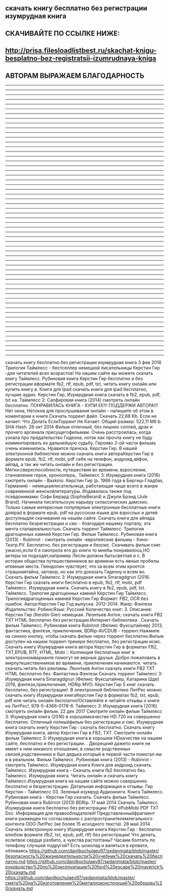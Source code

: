 скачать книгу бесплатно без регистрации изумрудная книга
--------------------------------------------------
СКАЧИВАЙТЕ ПО ССЫЛКЕ НИЖЕ:
--------------------------------------------------
http://prisa.filesloadlistbest.ru/skachat-knigu-besplatno-bez-registratsii-izumrudnaya-kniga
--------------------------------------------------
АВТОРАМ ВЫРАЖАЕМ БЛАГОДАРНОСТЬ
--------------------------------------------------
--------------------------------------------------
--------------------------------------------------
--------------------------------------------------
--------------------------------------------------
--------------------------------------------------
--------------------------------------------------
--------------------------------------------------
--------------------------------------------------
--------------------------------------------------
--------------------------------------------------
--------------------------------------------------
--------------------------------------------------
--------------------------------------------------
--------------------------------------------------
--------------------------------------------------
--------------------------------------------------
--------------------------------------------------
--------------------------------------------------
--------------------------------------------------
--------------------------------------------------
--------------------------------------------------
--------------------------------------------------
--------------------------------------------------
--------------------------------------------------
--------------------------------------------------
--------------------------------------------------
--------------------------------------------------
--------------------------------------------------
--------------------------------------------------
--------------------------------------------------
--------------------------------------------------
--------------------------------------------------
--------------------------------------------------
--------------------------------------------------
--------------------------------------------------
--------------------------------------------------
--------------------------------------------------
--------------------------------------------------
--------------------------------------------------
--------------------------------------------------
--------------------------------------------------
--------------------------------------------------
--------------------------------------------------
--------------------------------------------------
--------------------------------------------------
--------------------------------------------------
--------------------------------------------------
--------------------------------------------------
--------------------------------------------------
--------------------------------------------------
--------------------------------------------------
--------------------------------------------------
--------------------------------------------------
--------------------------------------------------
--------------------------------------------------
--------------------------------------------------
--------------------------------------------------
--------------------------------------------------
скачать книгу бесплатно без регистрации изумрудная книга 3 фев 2018  Трилогия Таймлесс - бестселлер немецкой писательницы Керстин Гир -для читателей всех возрастов! На нашем сайте вы можете скачать книгу Таймлесс. Рубиновая книга Керстин Гир бесплатно и без регистрации вформате fb2, rtf, epub, pdf, txt, читать книгу онлайн или купить книгу в. Книги для Ipad  скачать книги для ipad бесплатно, лучшие аудио. Керстин Гир, Изумрудная книга  скачать в fb2, epub, pdf, txt на. Таймлесс 2: Сапфировая книга (2014) смотреть онлайн бесплатно. ПОНРАВИЛАСЬ КНИГА - КУПИ ЕЕ!!! ПОДДЕРЖИ АВТОРА!!! Нет окна, Нетокна для прослушивания онлайн - напишите об этом в коментарии к книге.Скачать торрент файл. Скачать 22,68 Kb. Если не качает: Что Делать ЕслиТоррент Не Качает. Общий размер: 522,11 Мб b. SHA Hash. 26 окт 2014  Фильм отличный, без лишних соплей, драк и прочего арсенала присущегофильмам. Очень расстроилась, когда узнала про предательство Гидеона, нотак как прочла книгу не буду комментировать их дальнейшую судьбу. Героиво 2-ой части фильма очень изменились. Нравится причска. Керстин Гир. В нашей электронной библиотеке можно скачать книги автораКерстин Гир в формате epub, fb2, rtf, mobi, pdf себе на телефон, андроид,айфон, айпад, а так же читать онлайн и без регистрации. Метки:сверхспособности, путешествия во времени, взросление, становление героя, хроноопера,. Таймлесс 3: Изумрудная книга (2016) смотреть онлайн  - Baskino. Керстин Гир (р. 1966 года в Бергиш-Гладбах, Германия) - немецкаяписательница, работающая чаще всего в жанре современной женскойлитературы. Издавалась также под псевдонимами: Софи Берард (SophieBerard) и Джули Брэнд (Jule Brand). Начинала писательскую карьеру склассических дамских. Только самые интересные популярные электронные бесплатные книги дляipad в формате epub, pdf на руссском языке для взрослых и детей доступныдля скачивания на нашем сайте. Скачать книги для айпада бесплатно безрегистрации и смс - благодаря нашему порталу, эта мечта сталареальностью. Скачать торрент Таймлесс. Трилогия драгоценных камней Керстин Гир. Фильм Таймлесс. Рубиновая книга (2013) - Rubinrot - смотреть онлайн -европейские фильмы - Кино-Театр.РУ.  Бесплатно, без регистрации и безсмс. Скачивать  фильм снят ужасно,если б я смотрела его до книги то мнебы понравилось,НО актеры не подходят,например Лесли должна бытьсветлая и с. В истории общества путешественников во времени есть явные пробелы итемные места. Гвендолин чувствует, что за всем этим кроется страшнаятайна, заговор, но как это доказать Гидеону и всем во. Скачать фильм Таймлесс 3: Изумрудная книга  Smaragdgrun (2016. Керстин Гир  скачать книги бесплатно в epub, fb2, rtf, mobi, pdf
Таймлесс. Изумрудная книга. Скачать книгу в fb2, epub, pdf, txt. Таймлесс. Трилогия драгоценных камней Керстин Гир Таймлесс. Трилогиядрагоценных камней Керстин Гир Формат: FB2, OCR без ошибок. Автор:Керстин Гир Год выпуска: 2012-2014. Жанр: Фэнтези Издательство: РобинсЯзык: Русский Количество книг: 3. Описание: Керстин Гир (Kerstin Gier) немецкая. Леонтьев Антон, скачать книги FB2 TXT HTML бесплатно без регистрации.Интернет-библиотека . Скачать фильм Таймлесс. Рубиновая книга  Rubinrot (Феликс Фуксштайнер) 2013, фантастика, фэнтези, приключения, BDRip-AVCDUB - торрент.Нажмите на синюю кнопку, чтобы скачать фильм через торрент бесплатно.Фильм доступен на нашем торрент-трекере бесплатно, без регистрации исмс. Скачать книгу Изумрудная книга автора Керстин Гир в форматах FB2, TXT,EPUB, RTF, HTML, Mobi :: Коллекция бесплатных книг в электронномварианте  помогут ее верные друзья. Добро пожаловать в мирпутешественников во времени, приключения начинаются. читать  скачать.читать без рекламы. Леонтьев Антон скачать книги FB2 TXT HTML бесплатно без. Фантастика  Фэнтези  Скачать торрент Таймлесс 3: Изумрудная книга Smaragdgrun (Феликс Фуксштайнер, Катарина Шде) 2016, фэнтези,приключения, HDRip MVO. Керстин Гир  5 книг скачать бесплатно, без регистрации!. В электронной библиотеке ЛитРес можно скачать книгу Изумрудная книгаКерстин Гир в форматах fb2, txt, epub, pdf или читать онлайн бесплатно!Оставляйте и читайте отзывы о книге на ЛитРес!, 978-5-4366-0178-6. Таймлесс 3: Изумрудная книга (2016) смотреть онлайн фильм. 22 дек 2017  Смотрите онлайн фильм Таймлесс 3: Изумрудная книга (2016) в хорошемкачестве HD 720 на  совершенно бесплатно. Отличный полныйфильм без регистрации и смс. Изумрудная книга скачать книгу Керстин Гир : скачать бесплатно. Скачать книгу Изумрудная книга, автор Керстин Гир в FB2, TXT. Смотрите онлайн фильм Таймлесс 3: Изумрудная книга в хорошем HDкачестве на нашем сайте, бесплатно и без регистрации. . Дворецкий дажепо книге не имеет к ним никакого отношения, в смысле родственных связей,родственники и был дядька который в первой части помогал им в в реальном. Фильм Таймлесс. Рубиновая книга (2013) - Rubinrot - смотреть
Таймлесс. Изумрудная книга  Книги для андроид скачать. Таймлесс. Изумрудная книга - Скачать книги fb2 бесплатно без. Таймлесс. Изумрудная книга. Читать онлайн и скачать книгу Таймлесс.Изумрудная книга на нашем сайте можно совершенно бесплатно и безрегистрации. Детальная информация и отзывы. Гир Керстин - Таймплесс 03. Зеленый изумруд  Аудиокниги. Книга Таймлесс. Рубиновая книга - Керстин Гир скачать. Скачать фильм Таймлесс. Рубиновая книга  Rubinrot (2013) BDRip. 17 май 2014  Скачать Таймлесс. Изумрудная книга бесплатно без регистрации: FB2 ePubMobi PDF TXT Doc. Информация для правообладателей! Представленныйфрагмент книги размещен по согласованию с распространителемлегального контента ООО ЛитРес (не более 15 исходного текста). 28 май 2014  Скачать электронную книгу Изумрудная книга Керстин Гир : бесплатно влюбом формате (fb2, txt, epub, pdf, rtf) без регистрации! Что делать, еслитвое сердце разбито, а чувства растоптаны? Часами болтать по телефону случшей подругой? Есть шоколад и валяться в кровати, обливаясь
https://github.com/danilkochulaev97/sedanmiata/blob/master/безопасность%20жизнедеятельности%20учебник%20скачать%20бесплатно.md
https://github.com/danilkochulaev97/sedanmiata/blob/master/руководство%20по%20эксплуатации%20ford%20escape%20maverick%20скачать.md
https://github.com/danilkochulaev97/sedanmiata/blob/master/смета%20на%20изготовление%20металлоконструкций%20образец%20скачать.md